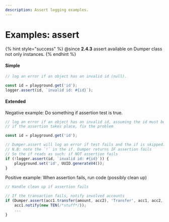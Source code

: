 ```yaml
---
description: Assert logging examples.
---
```


# Examples: assert

{% hint style="success" %}
@since **2.4.3** assert available on Dumper class not only instances.
{% endhint %}

#### Simple

```javascript
// log an error if an object has an invalid id (null).

const id = playground.get('id');
logger.assert(id, `invalid id: #{id}`);
```

#### Extended

Negative example: Do something if assertion test is true.

```javascript
// log an error if an object has an invalid id, assuming the id must be a number.
// if the assertion takes place, fix the problem

const id = playground.get('id');

// Dumper.assert will log an error if test fails and the if is skipped.
// N.B: note the `!` in the if. Dumper returns IF assertion fails
// So the if reads as such: if NOT assertion fails
if (!logger.assert(id, `invalid id: #{id}`)) {
    playground.set('id', UUID.generateV4());
}
```

Positive example: When assertion fails, run code (possibly clean up)

```javascript
// Handle clean up if assertion fails

// If the transaction fails, notify involved accounts
if (Dumper.assert(acc1.transfer(amount, acc2), 'Transfer', acc1, acc2, amount)) {
    acc1.notify(new TEN(/*stuff*/));
    ...
}
```
